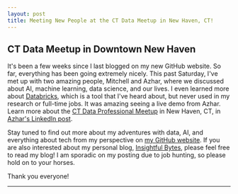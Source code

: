 ```yaml
---
layout: post
title: Meeting New People at the CT Data Meetup in New Haven, CT!
---
```


## CT Data Meetup in Downtown New Haven

It's been a few weeks since I last blogged on my new GitHub website. So far, everything has been going extremely nicely. This past Saturday, I've met up with two
amazing people, Mitchell and Azhar, where we discussed about AI, machine learning, data science, and our lives. I even learned more about [Databricks](https://www.databricks.com/), 
which is a tool that I've heard about, but never used in my research or full-time jobs. It was amazing seeing a live demo from Azhar. Learn more about the [CT Data Professional Meetup](https://www.meetup.com/ct-data-professionals-meetup-group/) in New Haven, CT, in [Azhar's LinkedIn post](https://www.linkedin.com/feed/update/urn:li:activity:7380956489253027840/). 

Stay tuned to find out more about my adventures with data, AI, and everything about tech from my perspective on [my GitHub website](https://hgbidon.github.io). If
you are also interested about my personal blog, [Insightful Bytes](https://hanagabrielle.com), please feel free to read my blog! I am sporadic on my posting due to
job hunting, so please hold on to your horses.

Thank you everyone!

-----



